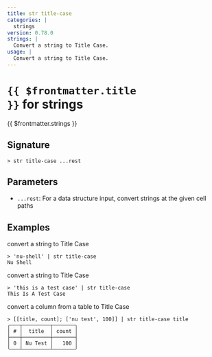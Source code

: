 ```yaml
---
title: str title-case
categories: |
  strings
version: 0.78.0
strings: |
  Convert a string to Title Case.
usage: |
  Convert a string to Title Case.
---
```


# <code>{{ $frontmatter.title }}</code> for strings

<div class='command-title'>{{ $frontmatter.strings }}</div>

## Signature

```> str title-case ...rest```

## Parameters

 -  `...rest`: For a data structure input, convert strings at the given cell paths

## Examples

convert a string to Title Case
```shell
> 'nu-shell' | str title-case
Nu Shell
```

convert a string to Title Case
```shell
> 'this is a test case' | str title-case
This Is A Test Case
```

convert a column from a table to Title Case
```shell
> [[title, count]; ['nu test', 100]] | str title-case title
╭───┬─────────┬───────╮
│ # │  title  │ count │
├───┼─────────┼───────┤
│ 0 │ Nu Test │   100 │
╰───┴─────────┴───────╯

```
